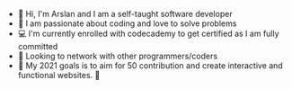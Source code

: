 - 👋 Hi, I'm Arslan and I am a self-taught software developer
- 👀 I am passionate about coding and love to solve problems 
- 💻 I'm currently enrolled with codecademy to get certified as I am fully committed
- 🤝 Looking to network with other programmers/coders
- 🎉 My 2021 goals is to aim for 50 contribution and create interactive and functional websites. 🚀 
